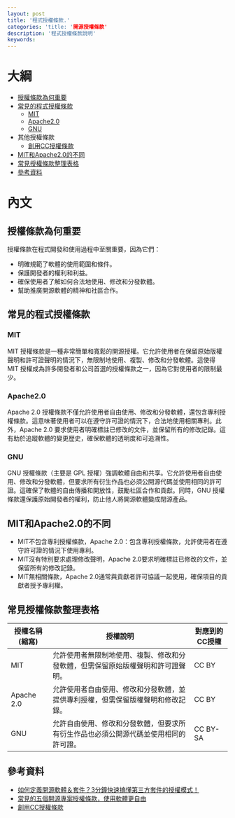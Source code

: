 ```yaml
---
layout: post
title: '程式授權條款.'
categories: 'title: '開源授權條款'
description: '程式授權條款說明'
keywords: 
---
```


# 大綱
* [授權條款為何重要](#授權條款為何重要)
* [常見的程式授權條款](#常見的程式授權條款)
    * [MIT](#mit)
    * [Apache2.0](#apache2.0)
    * [GNU](#gnu)
* 其他授權條款
    * [創用CC授權條款](https://zh.wikipedia.org/zh-tw/%E7%9F%A5%E8%AF%86%E5%85%B1%E4%BA%AB%E8%AE%B8%E5%8F%AF%E5%8D%8F%E8%AE%AE#cite_note-21)
* [MIT和Apache2.0的不同](#mit和apache20的不同)
* [常見授權條款整理表格](#常見授權條款整理表格)
* [參考資料](#參考資料)

# 內文
## 授權條款為何重要
授權條款在程式開發和使用過程中至關重要，因為它們：

* 明確規範了軟體的使用範圍和條件。
* 保護開發者的權利和利益。
* 確保使用者了解如何合法地使用、修改和分發軟體。
* 幫助推廣開源軟體的精神和社區合作。

## 常見的程式授權條款

### MIT
MIT 授權條款是一種非常簡單和寬鬆的開源授權。它允許使用者在保留原始版權聲明和許可證聲明的情況下，無限制地使用、複製、修改和分發軟體。這使得 MIT 授權成為許多開發者和公司首選的授權條款之一，因為它對使用者的限制最少。
### Apache2.0
Apache 2.0 授權條款不僅允許使用者自由使用、修改和分發軟體，還包含專利授權條款。這意味著使用者可以在遵守許可證的情況下，合法地使用相關專利。此外，Apache 2.0 要求使用者明確標註已修改的文件，並保留所有的修改記錄。這有助於追蹤軟體的變更歷史，確保軟體的透明度和可追溯性。
### GNU
GNU 授權條款（主要是 GPL 授權）強調軟體自由和共享。它允許使用者自由使用、修改和分發軟體，但要求所有衍生作品也必須公開源代碼並使用相同的許可證。這確保了軟體的自由傳播和開放性，鼓勵社區合作和貢獻。同時，GNU 授權條款還保護原始開發者的權利，防止他人將開源軟體變成閉源產品。
## MIT和Apache2.0的不同
* MIT不包含專利授權條款，Apache 2.0：包含專利授權條款，允許使用者在遵守許可證的情況下使用專利。
* MIT沒有特別要求處理修改聲明，Apache 2.0要求明確標註已修改的文件，並保留所有的修改記錄。
* MIT無相關條款，Apache 2.0通常與貢獻者許可協議一起使用，確保項目的貢獻者授予專利權。

## 常見授權條款整理表格
|  授權名稱(縮寫)   | 授權說明  | 對應到的CC授權  |
|  ----  | ----  | ----  |
| MIT  | 允許使用者無限制地使用、複製、修改和分發軟體，但需保留原始版權聲明和許可證聲明。 | CC BY |
| Apache 2.0  | 允許使用者自由使用、修改和分發軟體，並提供專利授權，但需保留版權聲明和修改記錄。 | CC BY |
| GNU  | 允許自由使用、修改和分發軟體，但要求所有衍生作品也必須公開源代碼並使用相同的許可證。 | CC BY-SA |

## 參考資料
* [如何定義開源軟體＆套件？3分鐘快速搞懂第三方套件的授權模式！](https://www.digicentre.com.tw/industry_detail?id=149)
* [常見的五個開源專案授權條款，使用軟體更自由](https://noob.tw/open-source-licenses/)
* [創用CC授權條款](https://zh.wikipedia.org/zh-tw/%E7%9F%A5%E8%AF%86%E5%85%B1%E4%BA%AB%E8%AE%B8%E5%8F%AF%E5%8D%8F%E8%AE%AE#cite_note-21)
